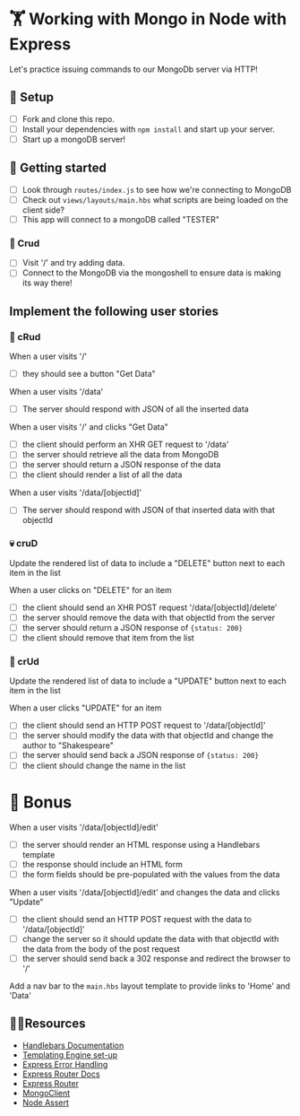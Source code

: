 # 🏋️ Working with Mongo in Node with Express

Let's practice issuing commands to our MongoDb server via HTTP!

## 👷 Setup

- [ ] Fork and clone this repo. 
- [ ] Install your dependencies with `npm install` and start up your server.
- [ ] Start up a mongoDB server!

## 🔬 Getting started

- [ ] Look through `routes/index.js` to see how we're connecting to MongoDB
- [ ] Check out `views/layouts/main.hbs` what scripts are being loaded on the client side?
- [ ] This app will connect to a mongoDB called "TESTER"

### 🤰 Crud
- [ ] Visit '/' and try adding data. 
- [ ] Connect to the MongoDB via the mongoshell to ensure data is making its way there!

## Implement the following user stories

### 📖 cRud

When a user visits '/'

- [ ] they should see a button "Get Data"

When a user visits '/data'

- [ ] The server should respond with JSON of all the inserted data

When a user visits '/' and clicks "Get Data"

- [ ] the client should perform an XHR GET request to '/data'
- [ ] the server should retrieve all the data from MongoDB
- [ ] the server should return a JSON response of the data
- [ ] the client should render a list of all the data

When a user visits '/data/[objectId]'

- [ ] The server should respond with JSON of that inserted data with that objectId

### 💀 cruD

Update the rendered list of data to include a "DELETE" button next to each item in the list

When a user clicks on "DELETE" for an item

- [ ] the client should send an XHR POST request '/data/[objectId]/delete'
- [ ] the server should remove the data with that objectId from the server
- [ ] the server should return a JSON response of `{status: 200}`
- [ ] the client should remove that item from the list

### 💅 crUd

Update the rendered list of data to include a "UPDATE" button next to each item in the list

When a user clicks "UPDATE" for an item

- [ ] the client should send an HTTP POST request to '/data/[objectId]'
- [ ] the server should modify the data with that objectId and change the author to "Shakespeare"
- [ ] the server should send back a JSON response of `{status: 200}`
- [ ] the client should change the name in the list

# 🚀 Bonus

When a user visits '/data/[objectId]/edit'

- [ ] the server should render an HTML response using a Handlebars template
- [ ] the response should include an HTML form
- [ ] the form fields should be pre-populated with the values from the data

When a user visits '/data/[objectId]/edit' and changes the data and clicks "Update"

- [ ] the client should send an HTTP POST request with the data to '/data/[objectId]'
- [ ] change the server so it should update the data with that objectId with the data from the body of the post request
- [ ] the server should send back a 302 response and redirect the browser to '/'

Add a nav bar to the `main.hbs` layout template to provide links to 'Home' and 'Data'

## 🤷‍♀️Resources

- [Handlebars Documentation](http://handlebarsjs.com/)
- [Templating Engine set-up](https://webapplog.com/jade-handlebars-express/)
- [Express Error Handling](https://expressjs.com/en/guide/error-handling.html)
- [Express Router Docs](https://expressjs.com/en/4x/api.html#router)
- [Express Router](https://scotch.io/tutorials/learn-to-use-the-new-router-in-expressjs-4)
- [MongoClient](https://mongodb.github.io/node-mongodb-native/driver-articles/mongoclient.html)
- [Node Assert](https://nodejs.org/api/assert.html)
